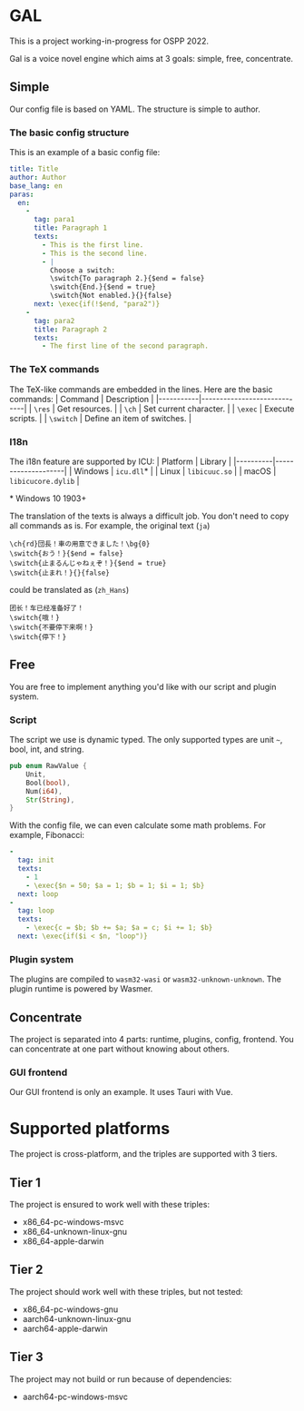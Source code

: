 # GAL
This is a project working-in-progress for OSPP 2022.

Gal is a voice novel engine which aims at 3 goals: simple, free, concentrate.

## Simple
Our config file is based on YAML. The structure is simple to author.

### The basic config structure
This is an example of a basic config file:
``` yaml
title: Title
author: Author
base_lang: en
paras:
  en:
    -
      tag: para1
      title: Paragraph 1
      texts:
        - This is the first line.
        - This is the second line.
        - |
          Choose a switch:
          \switch{To paragraph 2.}{$end = false}
          \switch{End.}{$end = true}
          \switch{Not enabled.}{}{false}
      next: \exec{if(!$end, "para2")}
    -
      tag: para2
      title: Paragraph 2
      texts:
        - The first line of the second paragraph.
```

### The TeX commands
The TeX-like commands are embedded in the lines.
Here are the basic commands:
| Command   | Description                 |
|-----------|-----------------------------|
| `\res`    | Get resources.              |
| `\ch`     | Set current character.      |
| `\exec`   | Execute scripts.            |
| `\switch` | Define an item of switches. |

### I18n
The i18n feature are supported by ICU:
| Platform | Library            |
|----------|--------------------|
| Windows  | `icu.dll`\*        |
| Linux    | `libicuuc.so`      |
| macOS    | `libicucore.dylib` |

\* Windows 10 1903+

The translation of the texts is always a difficult job. You don't need to copy all commands as is.
For example, the original text (`ja`)
```
\ch{rd}団長！車の用意できました！\bg{0}
\switch{おう！}{$end = false}
\switch{止まるんじゃねぇぞ！}{$end = true}
\switch{止まれ！}{}{false}
```
could be translated as (`zh_Hans`)
```
团长！车已经准备好了！
\switch{哦！}
\switch{不要停下来啊！}
\switch{停下！}
```

## Free
You are free to implement anything you'd like with our script and plugin system.

### Script
The script we use is dynamic typed.
The only supported types are unit `~`, bool, int, and string.
``` rust
pub enum RawValue {
    Unit,
    Bool(bool),
    Num(i64),
    Str(String),
}
```
With the config file, we can even calculate some math problems. For example, Fibonacci:
``` yaml
-
  tag: init
  texts:
    - 1
    - \exec{$n = 50; $a = 1; $b = 1; $i = 1; $b}
  next: loop
-
  tag: loop
  texts:
    - \exec{c = $b; $b += $a; $a = c; $i += 1; $b}
  next: \exec{if($i < $n, "loop")}
```

### Plugin system
The plugins are compiled to `wasm32-wasi` or `wasm32-unknown-unknown`. The plugin runtime is powered by Wasmer.

## Concentrate
The project is separated into 4 parts: runtime, plugins, config, frontend.
You can concentrate at one part without knowing about others.

### GUI frontend
Our GUI frontend is only an example. It uses Tauri with Vue.

# Supported platforms
The project is cross-platform, and the triples are supported with 3 tiers.

## Tier 1
The project is ensured to work well with these triples:

* x86_64-pc-windows-msvc
* x86_64-unknown-linux-gnu
* x86_64-apple-darwin

## Tier 2
The project should work well with these triples, but not tested:

* x86_64-pc-windows-gnu
* aarch64-unknown-linux-gnu
* aarch64-apple-darwin

## Tier 3
The project may not build or run because of dependencies:

* aarch64-pc-windows-msvc
